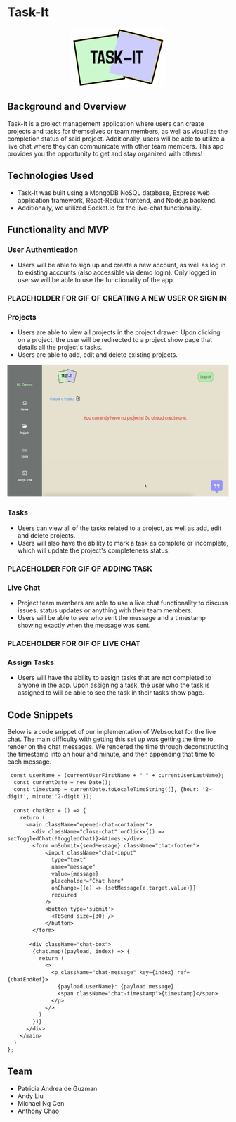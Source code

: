 # Task-It

<p align="center">
  <img src="/frontend/src/assets/images/task-it-logo.png" alt="task-it-logo">
</p>

## Background and Overview

Task-It is a project management application where users can create projects and tasks for themselves or team members, as well as visualize the completion status of said project. Additionally, users will be able to utilize a live chat where they can communicate with other team members. This app provides you the opportunity to get and stay organized with others!

## Technologies Used
* Task-It was built using a MongoDB NoSQL database, Express web application framework, React-Redux frontend, and Node.js backend.
* Additionally, we utilized Socket.io for the live-chat functionality.

## Functionality and MVP

### User Authentication
* Users will be able to sign up and create a new account, as well as log in to existing accounts (also accessible via demo login). Only logged in usersw will be able to use the functionality of the app.

### PLACEHOLDER FOR GIF OF CREATING A NEW USER OR SIGN IN

### Projects
* Users are able to view all projects in the project drawer. Upon clicking on a project, the user will be redirected to a project show page that details all the project's tasks.
* Users are able to add, edit and delete existing projects.

<img height="300" src="/frontend/src/assets/images/create-project.gif" alt="">

### Tasks
* Users can view all of the tasks related to a project, as well as add, edit and delete projects.
* Users will also have the ability to mark a task as complete or incomplete, which will update the project's completeness status.

### PLACEHOLDER FOR GIF OF ADDING TASK


### Live Chat
* Project team members are able to use a live chat functionality to discuss issues, status updates or anything with their team members.
* Users will be able to see who sent the message and a timestamp showing exactly when the message was sent.

### PLACEHOLDER FOR GIF OF LIVE CHAT

### Assign Tasks
* Users will have the ability to assign tasks that are not completed to anyone in the app. Upon assigning a task, the user who the task is assigned to will be able to see the task in their tasks show page.


## Code Snippets 

Below is a code snippet of our implementation of Websocket for the live chat. The main difficulty with getting this set up was getting the time to render on the chat messages. We rendered the time through deconstructing the timestamp into an hour and minute, and then appending that time to each message.
```
 const userName = (currentUserFirstName + " " + currentUserLastName);
  const currentDate = new Date();
  const timestamp = currentDate.toLocaleTimeString([], {hour: '2-digit', minute:'2-digit'});

  const chatBox = () => {
    return (
      <main className="opened-chat-container">
        <div className="close-chat" onClick={() => setToggledChat(!toggledChat)}>&times;</div>
        <form onSubmit={sendMessage} className="chat-footer">
            <input className="chat-input"
              type="text" 
              name="message" 
              value={message}
              placeholder="Chat here"
              onChange={(e) => {setMessage(e.target.value)}}
              required
            />
            <button type='submit'>
              <TbSend size={30} />
            </button>
        </form>

       <div className="chat-box">
        {chat.map((payload, index) => {
          return (
            <>
              <p className="chat-message" key={index} ref={chatEndRef}>
                {payload.userName}: {payload.message}
                <span className="chat-timestamp">{timestamp}</span>
              </p>
            </>
          )
        })}
      </div>
    </main>
  )
};
```

## Team
* Patricia Andrea de Guzman
* Andy Liu
* Michael Ng Cen
* Anthony Chao